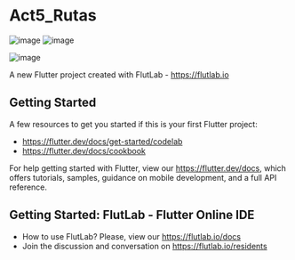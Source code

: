 # Act5_Rutas
![image](https://github.com/user-attachments/assets/3341d6ae-c50f-4474-a413-f707f32276a4)
![image](https://github.com/user-attachments/assets/f17e2618-0e2a-4d78-9b81-27454c69f6ca)

![image](https://github.com/user-attachments/assets/cdadbdf9-9af6-47e8-91a0-9881f2a88643)


A new Flutter project created with FlutLab - https://flutlab.io

## Getting Started

A few resources to get you started if this is your first Flutter project:

- https://flutter.dev/docs/get-started/codelab
- https://flutter.dev/docs/cookbook

For help getting started with Flutter, view our
https://flutter.dev/docs, which offers tutorials,
samples, guidance on mobile development, and a full API reference.

## Getting Started: FlutLab - Flutter Online IDE

- How to use FlutLab? Please, view our https://flutlab.io/docs
- Join the discussion and conversation on https://flutlab.io/residents
